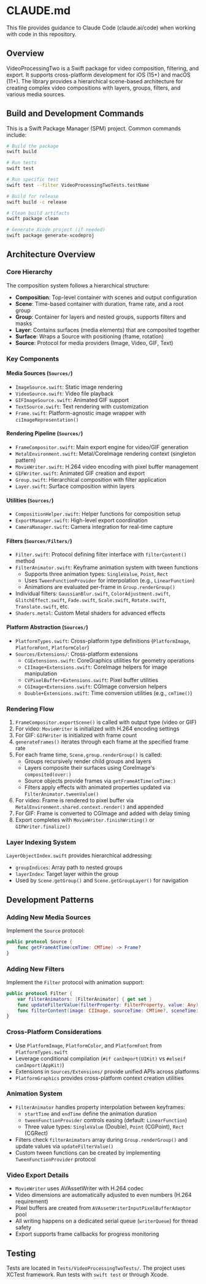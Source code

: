 # CLAUDE.md

This file provides guidance to Claude Code (claude.ai/code) when working with code in this repository.

## Overview

VideoProcessingTwo is a Swift package for video composition, filtering, and export. It supports cross-platform development for iOS (15+) and macOS (11+). The library provides a hierarchical scene-based architecture for creating complex video compositions with layers, groups, filters, and various media sources.

## Build and Development Commands

This is a Swift Package Manager (SPM) project. Common commands include:

```bash
# Build the package
swift build

# Run tests
swift test

# Run specific test
swift test --filter VideoProcessingTwoTests.testName

# Build for release
swift build -c release

# Clean build artifacts
swift package clean

# Generate Xcode project (if needed)
swift package generate-xcodeproj
```

## Architecture Overview

### Core Hierarchy
The composition system follows a hierarchical structure:
- **Composition**: Top-level container with scenes and output configuration
- **Scene**: Time-based container with duration, frame rate, and a root group
- **Group**: Container for layers and nested groups, supports filters and masks
- **Layer**: Contains surfaces (media elements) that are composited together
- **Surface**: Wraps a Source with positioning (frame, rotation)
- **Source**: Protocol for media providers (Image, Video, GIF, Text)

### Key Components

#### Media Sources (`Sources/`)
- `ImageSource.swift`: Static image rendering
- `VideoSource.swift`: Video file playback
- `GIFImageSource.swift`: Animated GIF support
- `TextSource.swift`: Text rendering with customization
- `Frame.swift`: Platform-agnostic image wrapper with `ciImageRepresentation()`

#### Rendering Pipeline (`Sources/`)
- `FrameCompositor.swift`: Main export engine for video/GIF generation
- `MetalEnvironment.swift`: Metal/CoreImage rendering context (singleton pattern)
- `MovieWriter.swift`: H.264 video encoding with pixel buffer management
- `GIFWriter.swift`: Animated GIF creation and export
- `Group.swift`: Hierarchical composition with filter application
- `Layer.swift`: Surface composition within layers

#### Utilities (`Sources/`)
- `CompositionHelper.swift`: Helper functions for composition setup
- `ExportManager.swift`: High-level export coordination
- `CameraManager.swift`: Camera integration for real-time capture

#### Filters (`Sources/Filters/`)
- `Filter.swift`: Protocol defining filter interface with `filterContent()` method
- `FilterAnimator.swift`: Keyframe animation system with tween functions
  - Supports three animation types: `SingleValue`, `Point`, `Rect`
  - Uses `TweenFunctionProvider` for interpolation (e.g., `LinearFunction`)
  - Animations are evaluated per-frame in `Group.renderGroup()`
- Individual filters: `GaussianBlur.swift`, `ColorAdjustment.swift`, `GlitchEffect.swift`, `Fade.swift`, `Scale.swift`, `Rotate.swift`, `Translate.swift`, etc.
- `Shaders.metal`: Custom Metal shaders for advanced effects

#### Platform Abstraction (`Sources/`)
- `PlatformTypes.swift`: Cross-platform type definitions (`PlatformImage`, `PlatformFont`, `PlatformColor`)
- `Sources/Extensions/`: Cross-platform extensions
  - `CGExtensions.swift`: CoreGraphics utilities for geometry operations
  - `CIImage+Extensions.swift`: CoreImage helpers for image manipulation
  - `CVPixelBuffer+Extensions.swift`: Pixel buffer utilities
  - `CGImage+Extensions.swift`: CGImage conversion helpers
  - `Double+Extensions.swift`: Time conversion utilities (e.g., `cmTime()`)

### Rendering Flow
1. `FrameCompositor.exportScene()` is called with output type (video or GIF)
2. For video: `MovieWriter` is initialized with H.264 encoding settings
3. For GIF: `GIFWriter` is initialized with frame count
4. `generateFrames()` iterates through each frame at the specified frame rate
5. For each frame time, `Scene.group.renderGroup()` is called:
   - Groups recursively render child groups and layers
   - Layers composite their surfaces using CoreImage's `composited(over:)`
   - Source objects provide frames via `getFrameAtTime(cmTime:)`
   - Filters apply effects with animated properties updated via `FilterAnimator.tweenValue()`
6. For video: Frame is rendered to pixel buffer via `MetalEnvironment.shared.context.render()` and appended
7. For GIF: Frame is converted to CGImage and added with delay timing
8. Export completes with `MovieWriter.finishWriting()` or `GIFWriter.finalize()`

### Layer Indexing System
`LayerObjectIndex.swift` provides hierarchical addressing:
- `groupIndices`: Array path to nested groups
- `layerIndex`: Target layer within the group
- Used by `Scene.getGroup()` and `Scene.getGroupLayer()` for navigation

## Development Patterns

### Adding New Media Sources
Implement the `Source` protocol:
```swift
public protocol Source {
    func getFrameAtTime(cmTime: CMTime) -> Frame?
}
```

### Adding New Filters
Implement the `Filter` protocol with animation support:
```swift
public protocol Filter {
    var filterAnimators: [FilterAnimator] { get set }
    func updateFilterValue(filterProperty: FilterProperty, value: Any)
    func filterContent(image: CIImage, sourceTime: CMTime?, sceneTime: CMTime?, compositionTime: CMTime?) -> CIImage?
}
```

### Cross-Platform Considerations
- Use `PlatformImage`, `PlatformColor`, and `PlatformFont` from `PlatformTypes.swift`
- Leverage conditional compilation (`#if canImport(UIKit)` vs `#elseif canImport(AppKit)`)
- Extensions in `Sources/Extensions/` provide unified APIs across platforms
- `PlatformGraphics` provides cross-platform context creation utilities

### Animation System
- `FilterAnimator` handles property interpolation between keyframes:
  - `startTime` and `endTime` define the animation duration
  - `tweenFunctionProvider` controls easing (default: `LinearFunction`)
  - Three value types: `SingleValue` (Double), `Point` (CGPoint), `Rect` (CGRect)
- Filters check `filterAnimators` array during `Group.renderGroup()` and update values via `updateFilterValue()`
- Custom tween functions can be created by implementing `TweenFunctionProvider` protocol

### Video Export Details
- `MovieWriter` uses AVAssetWriter with H.264 codec
- Video dimensions are automatically adjusted to even numbers (H.264 requirement)
- Pixel buffers are created from `AVAssetWriterInputPixelBufferAdaptor` pool
- All writing happens on a dedicated serial queue (`writerQueue`) for thread safety
- Export supports frame callbacks for progress monitoring

## Testing

Tests are located in `Tests/VideoProcessingTwoTests/`. The project uses XCTest framework. Run tests with `swift test` or through Xcode.